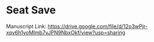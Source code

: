 # Seat Save

Manuscript Link: https://drive.google.com/file/d/12o3wPjr-xqv6h1yoMImb7vJPN9NbxOkf/view?usp=sharing


